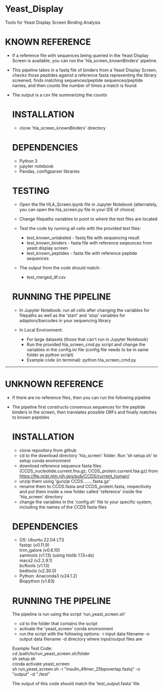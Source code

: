 # Yeast_Display
Tools for Yeast Display Screen Binding Analysis

# KNOWN REFERENCE
- If a reference file with sequences being queried in the Yeast Display Screen is available, you can run the 'hla_screen_knownBinders' pipeline.
- This pipeline takes in a fastq file of binders from a Yeast Display Screen, checks those peptides against a reference fasta representing the library screened, finds matching sequences/peptide sequences/peptide names, and then counts the number of times a match is found.
- The output is a csv file summarizing the counts

  # INSTALLATION
  - clone 'hla_screen_knownBinders' directory
  
  # DEPENDENCIES
  - Python 3
  - jupyter notebook
  - Pandas, configparser libraries
 
  # TESTING
  - Open the file HLA_Screen.ipynb file in Jupyter Notebook (alternately, you can open the hla_screen.py file in your IDE of choice)
  - Change filepaths variables to point to where the test files are located
  - Test the code by running all cells with the provided test files:
    - test_known_unlabeled - fastq file with sequencing result
    - test_known_binders - fasta file with reference seqeunces from yeast display screen
    - test_known_peptides - fasta file with reference peptide sequences
    
  - The output from the code should match:
    - test_merged_df.csv
 
  # RUNNING THE PIPELINE
  - In Jupyter Notebook: run all cells after changing the variables for filepaths as well as the 'start' and 'stop' variables for adaptors/barcodes in your sequencing library
    
  - In Local Environment:
    - For large datasets (those that can't run in Jupyter Notebook)
    - Run the provided hla_screen_cmd.py script and change the variables in the config.ini file (config file needs to be in same folder as python script)
    - Example code (in terminal):
      python hla_screen_cmd.py
      

_________________________________________________________________________________________________________________________________________________________________

# UNKNOWN REFERENCE
- If there are no reference files, then you can run the following pipeline
- The pipeline first constructs consensus sequences for the peptide binders in the screen, then translates possible ORFs and finally matches to known peptides

	# INSTALLATION
	- clone repository from github
	- cd to the download directory 'hla_screen' folder. Run 'sh setup.sh' to setup conda environment
	- download reference sequence fasta files (CCDS_nucleotide.current.fna.gz, CCDS_protein.current.faa.gz) from https://ftp.ncbi.nlm.nih.gov/pub/CCDS/current_human/
	- 	unzip them using 'gunzip CCDS........fasta.gz'
	- 	rename them to CCDS.fasta and CCDS_protein.fasta, respectively and put them inside a new folder called 'reference' inside the 'hla_screen' directory
	- change the variables in the 'config.sh' file to your specific system, including the names of the CCDS fasta files
	
	# DEPENDENCIES
	- OS: Ubuntu 22.04 LTS  
		fastqc (v0.11.9)  
		trim_galore (v0.6.10)  
		samtools (v1.13) (using htslib 1.13+ds)  
		macs2 (v2.2.9.1)  
		bcftools (v1.13)  
		bedtools (v2.30.0)  
	- Python: Anaconda3 (v24.1.2)  
		Biopython (v1.83)  
	
	# RUNNING THE PIPELINE
	The pipeline is run using the script 'run_yeast_screen.sh'
	- cd to the folder that contains the script
	- activate the 'yeast_screen' conda environment
	- run the script with the following options:
		-i	input data filename
		-o	output data filename
		-d	directory where input/output files are
	
	Example Test Code:  
	cd /path/to/run_yeast_screen.sh/folder  
	sh setup.sh  
	conda activate yeast_screen  
	sh run_yeast_screen.sh -i "insulin_49mer_25bpoverlap.fastq" -o "output" -d "./test"  
	  
	The output of this code should match the 'test_output.fasta' file


